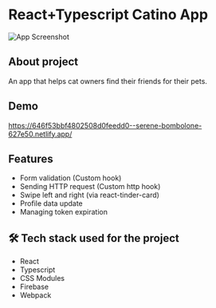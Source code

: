 # React+Typescript Catino App

![App Screenshot](https://646f53bbf4802508d0feedd0--serene-bombolone-627e50.netlify.app/readmeimg.png)

## About project

An app that helps cat owners find their friends for their pets.

## Demo

https://646f53bbf4802508d0feedd0--serene-bombolone-627e50.netlify.app/

## Features

- Form validation (Custom hook)
- Sending HTTP request (Custom http hook)
- Swipe left and right (via react-tinder-card)
- Profile data update
- Managing token expiration

## 🛠 Tech stack used for the project

- React
- Typescript
- CSS Modules
- Firebase
- Webpack
